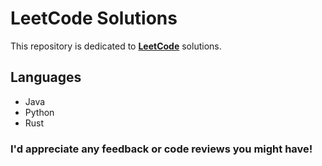 # LeetCode Solutions
This repository is dedicated to [**LeetCode**](https://leetcode.com/) solutions. 

## Languages
* Java
* Python
* Rust

### I'd appreciate any feedback or code reviews you might have!
